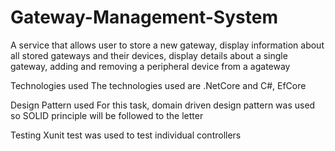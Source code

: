 # Gateway-Management-System
A service that allows user to store a new gateway, display information about all stored gateways and their devices, display details about a single gateway, adding and removing a peripheral device from a agateway

Technologies used
The technologies used are .NetCore and C#, EfCore

Design Pattern used
For this task, domain driven design pattern was used so SOLID principle will be followed to the letter

Testing
Xunit test was used to test individual controllers
